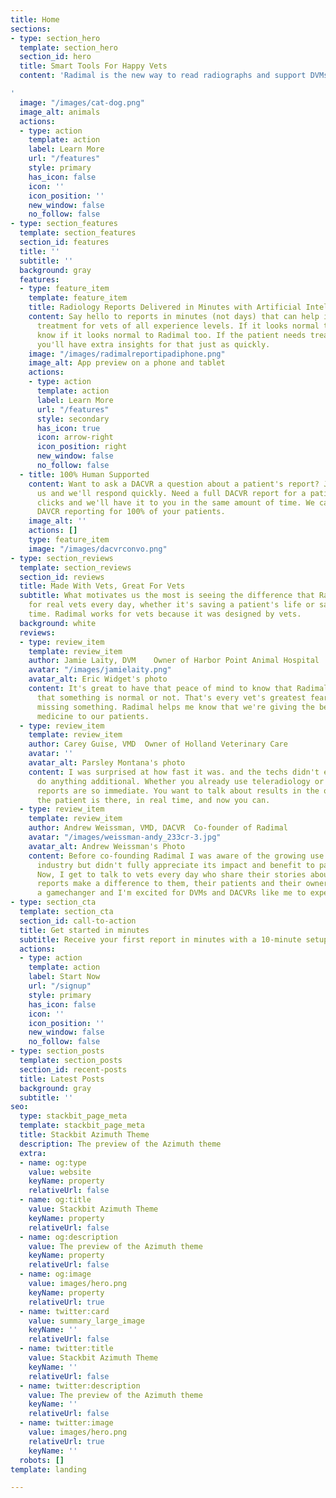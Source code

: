 ```yaml
---
title: Home
sections:
- type: section_hero
  template: section_hero
  section_id: hero
  title: Smart Tools For Happy Vets
  content: 'Radimal is the new way to read radiographs and support DVMs

'
  image: "/images/cat-dog.png"
  image_alt: animals
  actions:
  - type: action
    template: action
    label: Learn More
    url: "/features"
    style: primary
    has_icon: false
    icon: ''
    icon_position: ''
    new_window: false
    no_follow: false
- type: section_features
  template: section_features
  section_id: features
  title: ''
  subtitle: ''
  background: gray
  features:
  - type: feature_item
    template: feature_item
    title: Radiology Reports Delivered in Minutes with Artificial Intelligence
    content: Say hello to reports in minutes (not days) that can help inform patient
      treatment for vets of all experience levels. If it looks normal to you, you'll
      know if it looks normal to Radimal too. If the patient needs treatment immediately,
      you'll have extra insights for that just as quickly.
    image: "/images/radimalreportipadiphone.png"
    image_alt: App preview on a phone and tablet
    actions:
    - type: action
      template: action
      label: Learn More
      url: "/features"
      style: secondary
      has_icon: true
      icon: arrow-right
      icon_position: right
      new_window: false
      no_follow: false
  - title: 100% Human Supported
    content: Want to ask a DACVR a question about a patient's report? Just message
      us and we'll respond quickly. Need a full DACVR report for a patient? A few
      clicks and we'll have it to you in the same amount of time. We can even do full
      DAVCR reporting for 100% of your patients.
    image_alt: ''
    actions: []
    type: feature_item
    image: "/images/dacvrconvo.png"
- type: section_reviews
  template: section_reviews
  section_id: reviews
  title: Made With Vets, Great For Vets
  subtitle: What motivates us the most is seeing the difference that Radimal makes
    for real vets every day, whether it's saving a patient's life or saving a vet's
    time. Radimal works for vets because it was designed by vets.
  background: white
  reviews:
  - type: review_item
    template: review_item
    author: Jamie Laity, DVM    Owner of Harbor Point Animal Hospital
    avatar: "/images/jamielaity.png"
    avatar_alt: Eric Widget's photo
    content: It's great to have that peace of mind to know that Radimal is verifying
      that something is normal or not. That's every vet's greatest fear - that you're
      missing something. Radimal helps me know that we're giving the best possible
      medicine to our patients.
  - type: review_item
    template: review_item
    author: Carey Guise, VMD  Owner of Holland Veterinary Care
    avatar: ''
    avatar_alt: Parsley Montana's photo
    content: I was surprised at how fast it was. and the techs didn't even have to
      do anything additional. Whether you already use teleradiology or not, Radimal
      reports are so immediate. You want to talk about results in the office while
      the patient is there, in real time, and now you can.
  - type: review_item
    template: review_item
    author: Andrew Weissman, VMD, DACVR  Co-founder of Radimal
    avatar: "/images/weissman-andy_233cr-3.jpg"
    avatar_alt: Andrew Weissman's Photo
    content: Before co-founding Radimal I was aware of the growing use of AI in our
      industry but didn't fully appreciate its impact and benefit to patient care.
      Now, I get to talk to vets every day who share their stories about how Radimal
      reports make a difference to them, their patients and their owners. This is
      a gamechanger and I'm excited for DVMs and DACVRs like me to experience it.
- type: section_cta
  template: section_cta
  section_id: call-to-action
  title: Get started in minutes
  subtitle: Receive your first report in minutes with a 10-minute setup call
  actions:
  - type: action
    template: action
    label: Start Now
    url: "/signup"
    style: primary
    has_icon: false
    icon: ''
    icon_position: ''
    new_window: false
    no_follow: false
- type: section_posts
  template: section_posts
  section_id: recent-posts
  title: Latest Posts
  background: gray
  subtitle: ''
seo:
  type: stackbit_page_meta
  template: stackbit_page_meta
  title: Stackbit Azimuth Theme
  description: The preview of the Azimuth theme
  extra:
  - name: og:type
    value: website
    keyName: property
    relativeUrl: false
  - name: og:title
    value: Stackbit Azimuth Theme
    keyName: property
    relativeUrl: false
  - name: og:description
    value: The preview of the Azimuth theme
    keyName: property
    relativeUrl: false
  - name: og:image
    value: images/hero.png
    keyName: property
    relativeUrl: true
  - name: twitter:card
    value: summary_large_image
    keyName: ''
    relativeUrl: false
  - name: twitter:title
    value: Stackbit Azimuth Theme
    keyName: ''
    relativeUrl: false
  - name: twitter:description
    value: The preview of the Azimuth theme
    keyName: ''
    relativeUrl: false
  - name: twitter:image
    value: images/hero.png
    relativeUrl: true
    keyName: ''
  robots: []
template: landing

---
```

